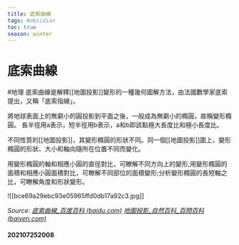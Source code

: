 ```yaml
---
title: 底索曲線
tags: #obsidian 
toc: true
season: winter
---
```

# 底索曲線
#地理 
底索曲線是解釋[[地圖投影]]變形的一種幾何圖解方法，由法國數學家底索提出，又稱「底索指線」。

將地球表面上的無窮小的圓投影到平面之後，一般成為無窮小的橢圓，故稱變形橢圓。 長半徑用a表示，短半徑用b表示，a和b即該點極大長度比和極小長度比。

不同性質的[[地圖投影]]，其變形橢圓的形狀不同。同一個[[地圖投影]]圖上，變形橢圓的形狀、大小和軸向隨所在位置不同而變化。

用變形橢圓的軸和相應小圓的直徑對比，可瞭解不同方向上的變形;用變形橢圓的面積和相應小圓面積對比，可瞭解不同部位的面積變形;分析變形橢圓的長短軸之比，可瞭解角度和形狀變形。

![[bce69a29ebc93e05965ffd0db17a92c3.jpg]]

*Source:
[底索曲線_百度百科 (baidu.com)](https://baike.baidu.com/item/%E5%BA%95%E7%B4%A2%E6%9B%B2%E7%BA%BF/1973455)
[地圖投影_自然百科_百問百科 (baiven.com)](http://www.baiven.com/baike/220/259411.html)*

#### 202107252008